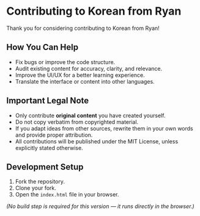 # Contributing to Korean from Ryan

Thank you for considering contributing to Korean from Ryan!

## How You Can Help

-   Fix bugs or improve the code structure.
-   Audit existing content for accuracy, clarity, and relevance.
-   Improve the UI/UX for a better learning experience.
-   Translate the interface or content into other languages.

## Important Legal Note

-   Only contribute **original content** you have created yourself.
-   Do not copy verbatim from copyrighted material.
-   If you adapt ideas from other sources, rewrite them in your own words and provide proper attribution.
-   All contributions will be published under the MIT License, unless explicitly stated otherwise.

## Development Setup

1. Fork the repository.
2. Clone your fork.
3. Open the `index.html` file in your browser.

_(No build step is required for this version — it runs directly in the browser.)_
